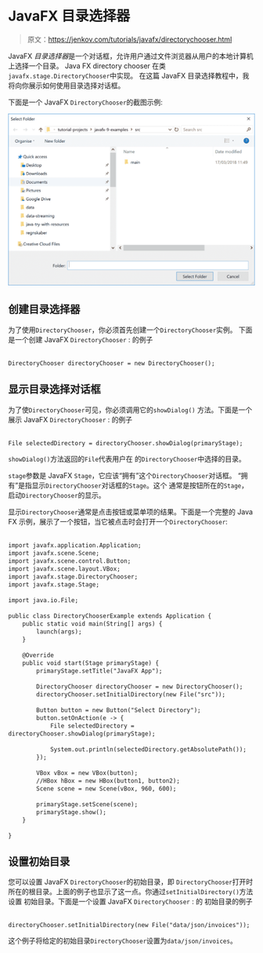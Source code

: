 # JavaFX 目录选择器

> 原文：<https://jenkov.com/tutorials/javafx/directorychooser.html>

JavaFX *目录选择器*是一个对话框，允许用户通过文件浏览器从用户的本地计算机上选择一个目录。 Java FX directory chooser 在类`javafx.stage.DirectoryChooser`中实现。 在这篇 JavaFX 目录选择教程中，我将向你展示如何使用目录选择对话框。

下面是一个 JavaFX `DirectoryChooser`的截图示例:

![A JavaFX DirectoryChooser screenshot](img/94137ff695317d9982f171535db39b20.png)

## 创建目录选择器

为了使用`DirectoryChooser`，你必须首先创建一个`DirectoryChooser`实例。 下面是一个创建 JavaFX `DirectoryChooser` : 的例子

```

DirectoryChooser directoryChooser = new DirectoryChooser();

```

## 显示目录选择对话框

为了使`DirectoryChooser`可见，你必须调用它的`showDialog()` 方法。下面是一个展示 JavaFX `DirectoryChooser` : 的例子

```

File selectedDirectory = directoryChooser.showDialog(primaryStage);

```

`showDialog()`方法返回的`File`代表用户在 的`DirectoryChooser`中选择的目录。

`stage`参数是 JavaFX `Stage`，它应该“拥有”这个`DirectoryChooser`对话框。 “拥有”是指显示`DirectoryChooser`对话框的`Stage`。这个 通常是按钮所在的`Stage`，启动`DirectoryChooser`的显示。

显示`DirectoryChooser`通常是点击按钮或菜单项的结果。下面是一个完整的 Java FX 示例，展示了一个按钮，当它被点击时会打开一个`DirectoryChooser`:

```

import javafx.application.Application;
import javafx.scene.Scene;
import javafx.scene.control.Button;
import javafx.scene.layout.VBox;
import javafx.stage.DirectoryChooser;
import javafx.stage.Stage;

import java.io.File;

public class DirectoryChooserExample extends Application {
    public static void main(String[] args) {
        launch(args);
    }

    @Override
    public void start(Stage primaryStage) {
        primaryStage.setTitle("JavaFX App");

        DirectoryChooser directoryChooser = new DirectoryChooser();
        directoryChooser.setInitialDirectory(new File("src"));

        Button button = new Button("Select Directory");
        button.setOnAction(e -> {
            File selectedDirectory = directoryChooser.showDialog(primaryStage);

            System.out.println(selectedDirectory.getAbsolutePath());
        });

        VBox vBox = new VBox(button);
        //HBox hBox = new HBox(button1, button2);
        Scene scene = new Scene(vBox, 960, 600);

        primaryStage.setScene(scene);
        primaryStage.show();
    }

}

```

## 设置初始目录

您可以设置 JavaFX `DirectoryChooser`的初始目录，即 `DirectoryChooser`打开时所在的根目录。上面的例子也显示了这一点。你通过`setInitialDirectory()`方法设置 初始目录。下面是一个设置 JavaFX `DirectoryChooser` : 的 初始目录的例子

```

directoryChooser.setInitialDirectory(new File("data/json/invoices"));

```

这个例子将给定的初始目录`DirectoryChooser`设置为`data/json/invoices`。